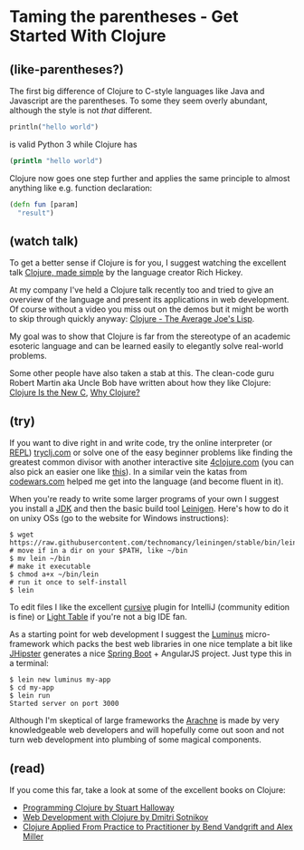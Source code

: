 # Taming the parentheses - Get Started With Clojure

## (like-parentheses?)

The first big difference of Clojure to C-style languages like Java and Javascript are the parentheses. To some they seem overly abundant, although the style is not *that* different.

```python
println("hello world")
```

is valid Python 3 while Clojure has

```clojure
(println "hello world")
```

Clojure now goes one step further and applies the same principle to almost anything like e.g. function declaration:

```clojure
(defn fun [param]
  "result")
```

## (watch talk)

To get a better sense if Clojure is for you, I suggest watching the excellent talk [Clojure, made simple](https://www.youtube.com/watch?v=VSdnJDO-xdg) by the language creator Rich Hickey.

At my company I've held a Clojure talk recently too and tried to give an overview of the language and present its applications in web development. Of course without a video you miss out on the demos but it might be worth to skip through quickly anyway: [Clojure - The Average Joe's Lisp](https://kossmoboleat.github.io/clojure_intro).

My goal was to show that Clojure is far from the stereotype of an academic esoteric language and can be learned easily to elegantly solve real-world problems.

Some other people have also taken a stab at this. The clean-code guru Robert Martin aka Uncle Bob have written about how they like Clojure:
[Clojure Is the New C](https://www.infoq.com/presentations/clojure-c), [Why Clojure?](http://thecleancoder.blogspot.de/2010/08/why-clojure.html)

## (try)

If you want to dive right in and write code, try the online interpreter (or [REPL](https://en.wikipedia.org/wiki/Read%E2%80%93eval%E2%80%93print_loop)) [tryclj.com](http://www.tryclj.com/) or solve one of the easy beginner problems like finding the greatest common divisor with another interactive site [4clojure.com](http://www.4clojure.com/problem/66) (you can also pick an easier one like [this](http://www.4clojure.com/problem/14)). In a similar vein the katas from [codewars.com](https://www.codewars.com) helped me get into the language (and become fluent in it).

When you're ready to write some larger programs of your own I suggest you install a [JDK](http://www.oracle.com/technetwork/java/javase/downloads/index.html) and then the basic build tool [Leinigen](http://leiningen.org/). Here's how to do it on unixy OSs (go to the website for Windows instructions):

```shell
$ wget https://raw.githubusercontent.com/technomancy/leiningen/stable/bin/lein
# move if in a dir on your $PATH, like ~/bin
$ mv lein ~/bin
# make it executable
$ chmod a+x ~/bin/lein
# run it once to self-install
$ lein
```

To edit files I like the excellent [cursive](https://cursive-ide.com/) plugin for IntelliJ (community edition is fine) or [Light Table](http://lighttable.com/) if you're not a big IDE fan.

As a starting point for web development I suggest the [Luminus](http://www.luminusweb.net/) micro-framework which packs the best web libraries in one nice template a bit like [JHipster](https://jhipster.github.io/) generates a nice [Spring Boot](https://projects.spring.io/spring-boot/) + AngularJS project. Just type this in a terminal:

```shell
$ lein new luminus my-app
$ cd my-app
$ lein run
Started server on port 3000
```
Although I'm skeptical of large frameworks the [Arachne](http://arachne-framework.org/) is made by very knowledgeable web developers and will hopefully come out soon and not turn web development into plumbing of some magical components.

## (read)

If you come this far, take a look at some of the excellent books on Clojure:
- [Programming Clojure by Stuart Halloway](https://pragprog.com/book/shcloj/programming-clojure)
- [Web Development with Clojure by Dmitri Sotnikov](https://pragprog.com/book/dswdcloj2/web-development-with-clojure-second-edition)
- [Clojure Applied From Practice to Practitioner by Bend Vandgrift and Alex Miller](https://pragprog.com/book/vmclojeco/clojure-applied)
